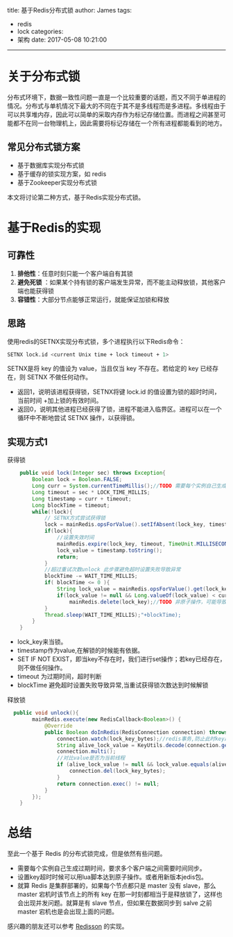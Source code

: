 title: 基于Redis分布式锁
author: James
tags:
  - redis
  - lock
categories:
  - 架构
date: 2017-05-08 10:21:00
---

# 关于分布式锁

分布式环境下，数据一致性问题一直是一个比较重要的话题，而又不同于单进程的情况。分布式与单机情况下最大的不同在于其不是多线程而是多进程。多线程由于可以共享堆内存，因此可以简单的采取内存作为标记存储位置。而进程之间甚至可能都不在同一台物理机上，因此需要将标记存储在一个所有进程都能看到的地方。

<!-- more -->

## 常见分布式锁方案

- 基于数据库实现分布式锁  
- 基于缓存的锁实现方案，如 redis
- 基于Zookeeper实现分布式锁 

本文将讨论第二种方式，基于Redis实现分布式锁。 

# 基于Redis的实现

## 可靠性

1. **排他性**：任意时刻只能一个客户端自有其锁
2. **避免死锁** ：如果某个持有锁的客户端发生异常，而不能主动释放锁，其他客户端也能获得锁
3. **容错性**：大部分节点能够正常运行，就能保证加锁和释放 



## 思路

使用redis的SETNX实现分布式锁，多个进程执行以下Redis命令： 

```bash
SETNX lock.id <current Unix time + lock timeout + 1>
```

SETNX是将 key 的值设为 value，当且仅当 key 不存在。若给定的 key 已经存在，则 SETNX 不做任何动作。   

- 返回1，说明该进程获得锁，SETNX将键 lock.id 的值设置为锁的超时时间，当前时间 +加上锁的有效时间。 
- 返回0，说明其他进程已经获得了锁，进程不能进入临界区。进程可以在一个循环中不断地尝试 SETNX 操作，以获得锁。



## 实现方式1

获得锁

```java
    public void lock(Integer sec) throws Exception{
        Boolean lock = Boolean.FALSE;
        Long curr = System.currentTimeMillis();//TODO 需要每个实例自己生成过期时间，要求多个客户端之间需要时间同步
        Long timeout = sec * LOCK_TIME_MILLIS;
        Long timestamp = curr + timeout;
        Long blockTime = timeout;
        while(!lock){
            // SETNX方式尝试获得锁
            lock = mainRedis.opsForValue().setIfAbsent(lock_key, timestamp.toString());
            if(lock){
                //设置失效时间
                mainRedis.expire(lock_key, timeout, TimeUnit.MILLISECONDS);//设置超时
                lock_value = timestamp.toString();
                return;
            }
            //超过重试次数unlock 此步骤避免超时设置失败导致异常
            blockTime -= WAIT_TIME_MILLIS;
            if( blockTime <= 0 ){
                String lock_value = mainRedis.opsForValue().get(lock_key);
                if(lock_value != null && Long.valueOf(lock_value) < curr)//TODO 时间不同步，可能导致误解锁
                    mainRedis.delete(lock_key);//TODO 非原子操作，可能导致误解锁.需借鉴lua脚本执行的方式
            }
            Thread.sleep(WAIT_TIME_MILLIS);"+blockTime);
        }
    }
```

- lock_key来当锁。
- timestamp作为value,在解锁的时候能有依据。
- SET IF NOT EXIST，即当key不存在时，我们进行set操作；若key已经存在，则不做任何操作。
-  timeout 为过期时间，超时判断
- blockTime  避免超时设置失败导致异常,当重试获得锁次数达到时候解锁

释放锁

```java
  public void unlock(){
        mainRedis.execute(new RedisCallback<Boolean>() {
            @Override
            public Boolean doInRedis(RedisConnection connection) throws DataAccessException {
                connection.watch(lock_key_bytes);//redis事务,防止此时key超时，其他实例获得新锁被误删除
                String alive_lock_value = KeyUtils.decode(connection.get(lock_key_bytes));
                connection.multi();
                //对比value是否为当前线程
                if (alive_lock_value != null && lock_value.equals(alive_lock_value)){
                    connection.del(lock_key_bytes);
                }
                return connection.exec() != null;
            }
        });
    }
```



# 总结

至此一个基于 Redis 的分布式锁完成，但是依然有些问题。

- 需要每个实例自己生成过期时间，要求多个客户端之间需要时间同步。
- 设置key超时时候可以用lua脚本达到原子操作。或者用新版本jedis包。
- 就算 Redis 是集群部署的，如果每个节点都只是 master 没有 slave，那么 master 宕机时该节点上的所有 key  在那一时刻都相当于是释放锁了，这样也会出现并发问题。就算是有 slave 节点，但如果在数据同步到 salve 之前 master  宕机也是会出现上面的问题。

感兴趣的朋友还可以参考 [Redisson](https://github.com/redisson/redisson) 的实现。